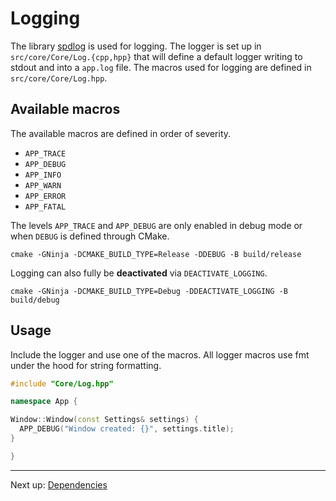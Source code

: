 # Logging

The library [spdlog](https://github.com/gabime/spdlog) is used for logging. The logger is set up in `src/core/Core/Log.{cpp,hpp}` that will define a default logger writing to stdout and into a `app.log` file. The macros used for logging are defined in `src/core/Core/Log.hpp`.

## Available macros

The available macros are defined in order of severity.

- `APP_TRACE`
- `APP_DEBUG`
- `APP_INFO`
- `APP_WARN`
- `APP_ERROR`
- `APP_FATAL`

The levels `APP_TRACE` and `APP_DEBUG` are only enabled in debug mode or when `DEBUG` is defined through CMake.

```shell
cmake -GNinja -DCMAKE_BUILD_TYPE=Release -DDEBUG -B build/release
```

Logging can also fully be **deactivated** via `DEACTIVATE_LOGGING`.

```shell
cmake -GNinja -DCMAKE_BUILD_TYPE=Debug -DDEACTIVATE_LOGGING -B build/debug
```

## Usage

Include the logger and use one of the macros. All logger macros use fmt under the hood for string formatting.

```c++
#include "Core/Log.hpp"

namespace App {

Window::Window(const Settings& settings) {
  APP_DEBUG("Window created: {}", settings.title);
}

}
```

***

Next up: [Dependencies](Dependencies.md)
